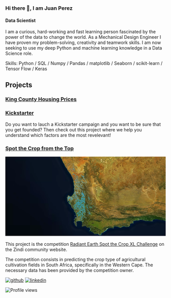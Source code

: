 ### Hi there 👋, I am Juan Perez
#### Data Scientist


I am a curious, hard-working and fast learning person fascinated by the power of the data to change the world. As a Mechanical Design Engineer I have proven my problem-solving, creativity and teamwork skills. I am now seeking to use my deep Python and machine learning knowledge in a Data Science role. 

Skills: Python / SQL / Numpy / Pandas / matplotlib / Seaborn / scikit-learn / Tensor Flow / Keras

## Projects

### [King County Housing Prices](https://github.com/PerezCorrea/EDA_House_Prices) 

### [Kickstarter](https://github.com/Octodon-D/kickstarter_project)

Do you want to lauch a Kickstarter campaign and you want to be sure that you get founded? Then check out this project where we help you understand which factors are the most revelevant!

### [Spot the Crop from the Top](https://github.com/AIMPED/NF-Capstone-Crop-Classification)

![crop_fields](https://github.com/AIMPED/NF-Capstone-Crop-Classification/blob/main/pictures/fields_rgb_kepler.png)

This project is the competition [Radiant Earth Spot the Crop XL Challenge](https://zindi.africa/competitions/radiant-earth-spot-the-crop-xl-challenge) on the Zindi community website. 

The competition consists in predicting the crop type of agricultural cultivation fields in South Africa, specifically in the Western Cape. The necessary data has been provided by the competition owner.




[<img src='https://cdn.jsdelivr.net/npm/simple-icons@3.0.1/icons/github.svg' alt='github' height='40'>](https://github.com/PerezCorrea)  [<img src='https://cdn.jsdelivr.net/npm/simple-icons@3.0.1/icons/linkedin.svg' alt='linkedin' height='40'>](https://www.linkedin.com/in/japerezcorrea/)  

![Profile views](https://gpvc.arturio.dev/PerezCorrea)  
